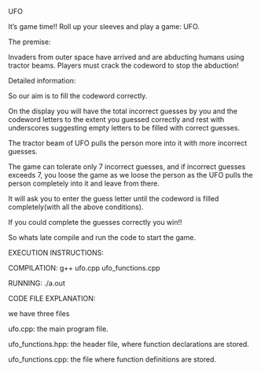 
UFO

It’s game time!! 
Roll up your sleeves and play a game: UFO.

The premise:

Invaders from outer space have arrived and are abducting humans using tractor beams. Players must crack the codeword to stop the abduction!

Detailed information:

So our aim is to fill the codeword correctly.

On the display you will have the total incorrect guesses by you and the codeword letters to the extent you guessed correctly and rest with underscores suggesting empty letters to be filled with correct guesses.

The tractor beam of UFO pulls the person more into it with more incorrect guesses.

The game can tolerate only 7 incorrect guesses, and if incorrect guesses exceeds 7, you loose the game as we loose the person as the UFO pulls the person completely into it and leave from there.

It will ask you to enter the guess letter until the codeword is filled completely(with all the above conditions).

If you could complete the guesses correctly you win!!

So whats late compile and run the code to start the game.

EXECUTION INSTRUCTIONS:

COMPILATION: g++ ufo.cpp ufo_functions.cpp

RUNNING: ./a.out

CODE FILE EXPLANATION:

we have three files

ufo.cpp: the main program file.

ufo_functions.hpp: the header file, where function declarations are stored.

ufo_functions.cpp: the file where function definitions are stored.




